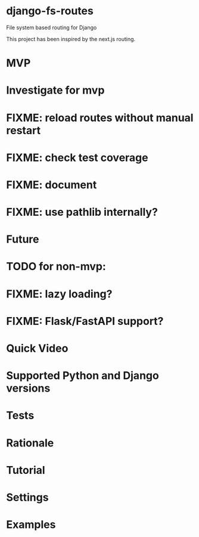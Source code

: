 # django-fs-routes
File system based routing for Django

This project has been inspired by the next.js routing.

# MVP

# Investigate for mvp
# FIXME: reload routes without manual restart
# FIXME: check test coverage
# FIXME: document
# FIXME: use pathlib internally?

# Future
# TODO for non-mvp:
# FIXME: lazy loading?
# FIXME: Flask/FastAPI support?

# Quick Video

# Supported Python and Django versions

# Tests

# Rationale

# Tutorial

# Settings

# Examples
